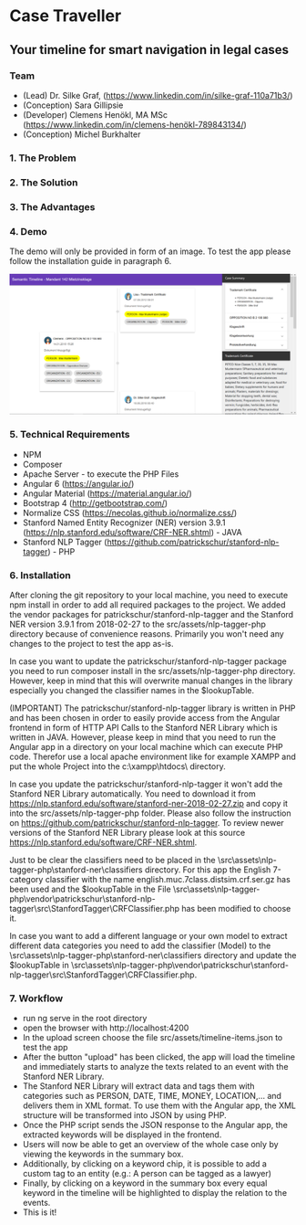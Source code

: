 # Case Traveller 
## Your timeline for smart navigation in legal cases

### Team
- (Lead) Dr. Silke Graf, (https://www.linkedin.com/in/silke-graf-110a71b3/)
- (Conception) Sara Gillipsie
- (Developer) Clemens Henökl, MA MSc (https://www.linkedin.com/in/clemens-henökl-789843134/)
- (Conception) Michel Burkhalter

### 1. The Problem

### 2. The Solution

### 3. The Advantages

### 4. Demo
 The demo will only be provided in form of an image. To test the app please follow the installation guide in paragraph 6.
 
 ![Loaded timeline with keyword tagging](https://github.com/SwissLegalTech/timeline/blob/master/demo/demo.jpg )


### 5. Technical Requirements
- NPM
- Composer
- Apache Server - to execute the PHP Files
- Angular 6 (https://angular.io/)
- Angular Material (https://material.angular.io/)
- Bootstrap 4 (http://getbootstrap.com/)
- Normalize CSS (https://necolas.github.io/normalize.css/)
- Stanford Named Entity Recognizer (NER) version 3.9.1 (https://nlp.stanford.edu/software/CRF-NER.shtml) - JAVA
- Stanford NLP Tagger (https://github.com/patrickschur/stanford-nlp-tagger) - PHP

### 6. Installation
After cloning the git repository to your local machine, you need to execute npm install in order to add all required packages to the project. We added the vendor packages for patrickschur/stanford-nlp-tagger and the Stanford NER version 3.9.1 from 2018-02-27 to the src/assets/nlp-tagger-php directory because of convenience reasons. Primarily you won't need any changes to the project to test the app as-is.

In case you want to update the patrickschur/stanford-nlp-tagger package you need to run composer install in the src/assets/nlp-tagger-php directory. However, keep in mind that this will overwrite manual changes in the library especially you changed the classifier names in the $lookupTable.

(IMPORTANT) The patrickschur/stanford-nlp-tagger library is written in PHP and has been chosen in order to easily provide access from the Angular frontend in form of HTTP API Calls to the Stanford NER Library which is written in JAVA. However, please keep in mind that you need to run the Angular app in a directory on your local machine which can execute PHP code. Therefor use a local apache environment like for example XAMPP and put the whole Project into the c:\xampp\htdocs\ directory.

In case you update the patrickschur/stanford-nlp-tagger it won't add the Stanford NER Library automatically. You need to download it from https://nlp.stanford.edu/software/stanford-ner-2018-02-27.zip and copy it into the src/assets/nlp-tagger-php folder.
Please also follow the instruction on https://github.com/patrickschur/stanford-nlp-tagger. To review newer versions of the Stanford NER Library please look at this source https://nlp.stanford.edu/software/CRF-NER.shtml.

Just to be clear the classifiers need to be placed in the \src\assets\nlp-tagger-php\stanford-ner\classifiers directory. For this app the English 7-category classifier with the name english.muc.7class.distsim.crf.ser.gz has been used and the $lookupTable in the File \src\assets\nlp-tagger-php\vendor\patrickschur\stanford-nlp-tagger\src\StanfordTagger\CRFClassifier.php has been modified to choose it. 

In case you want to add a different language or your own model to extract different data categories you need to add the classifier (Model) to the \src\assets\nlp-tagger-php\stanford-ner\classifiers directory and update the $lookupTable in \src\assets\nlp-tagger-php\vendor\patrickschur\stanford-nlp-tagger\src\StanfordTagger\CRFClassifier.php.

### 7. Workflow
- run ng serve in the root directory
- open the browser with http://localhost:4200
- In the upload screen choose the file src/assets/timeline-items.json to test the app
- After the button "upload" has been clicked, the app will load the timeline and immediately starts to analyze the texts related to an event with the Stanford NER Library.
- The Stanford NER Library will extract data and tags them with categories such as PERSON, DATE, TIME, MONEY, LOCATION,... and delivers them in XML format. To use them with the Angular app, the XML structure will be transformed into JSON by using PHP.
- Once the PHP script sends the JSON response to the Angular app, the extracted keywords will be displayed in the frontend.
- Users will now be able to get an overview of the whole case only by viewing the keywords in the summary box.
- Additionally, by clicking on a keyword chip, it is possible to add a custom tag to an entity (e.g.: A person can be tagged as a lawyer)
- Finally, by clicking on a keyword in the summary box every equal keyword in the timeline will be highlighted to display the relation to the events.
- This is it!
